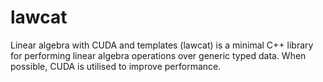 # lawcat
Linear algebra with CUDA and templates (lawcat) is a minimal C++ library for performing linear algebra operations over generic typed data.
When possible, CUDA is utilised to improve performance.
